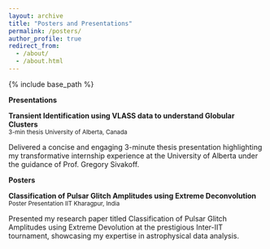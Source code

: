 ```yaml
---
layout: archive
title: "Posters and Presentations"
permalink: /posters/
author_profile: true
redirect_from: 
  - /about/
  - /about.html
---
```



{% include base_path %}

<large>**Presentations**</large>

**Transient Identification using VLASS data to understand Globular Clusters**                              
<sub>3-min thesis                                                                        University of Alberta, Canada</sub>

Delivered a concise and engaging 3-minute thesis presentation highlighting my transformative internship experience at the
University of Alberta under the guidance of Prof. Gregory Sivakoff.

<large>**Posters**</large>

 **Classification of Pulsar Glitch Amplitudes using Extreme Deconvolution**
<sub>Poster Presentation                                                                        IIT Kharagpur, India</sub>

Presented my research paper titled Classification of Pulsar Glitch Amplitudes using Extreme Devolution at the prestigious
Inter-IIT tournament, showcasing my expertise in astrophysical data analysis.

